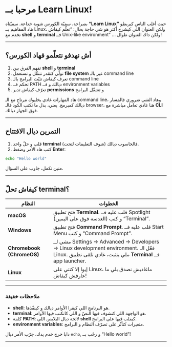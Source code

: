# مرحبا بــ Learn Linux!

بصراحة، سميّة الكورس شوية خداعة. سميّناه **“Learn Linux”** حيت أغلب الناس كيربطو هاد المفاهيم بــ Linux، ولكن العنوان اللي كيشرح أكثر هو شي حاجة بحال: “تعلّم كيفاش تخدم مع **shell** و **terminal** فــ Unix-like environment” … ولكن داك العنوان طوال!

---

## أش نهدفو نتعلّمو فهاد الكورس؟

1. تفهم الفرق بين **shell** و **terminal**
2. تولّي كتقدر تتنقّل و تستعمل **file system** غير بالـ command line
3. تعرف كيفاش تثبّت البرامج بالـ command line
4. تحكم فــ PATH ديالك و فــ environment variables
5. تعرّف كيفاش تدير **permissions** و تشغّل البرامج

هاد المهارات غادي يخليوك مرتاح مع الـ command line، وهاد الشي ضروري فالمسار ديالك كمبرمج. يعني، بدل ما تكتب الكود فالـ browser، هنا غادي تعامل مباشرة مع **CLI** فوق الجهاز ديالك.

---

## التمرين ديال الافتتاح

1. قلب و حلّ واحد **terminal** فالحاسوب ديالك (شوف التعليمات لتحت).
2. كتب هاد الأمر وضغط **Enter**:

```bash
echo "Hello world"
```

منين تكمل، جاوب على السؤال.

---

## كيفاش تحلّ **terminal**؟

| النظام                    | الخطوات                                                                                                                                             |
| ------------------------- | --------------------------------------------------------------------------------------------------------------------------------------------------- |
| **macOS**                 | فتح تطبيق **Terminal**. قلب عليه فــ Spotlight (العدسة فوق على اليمين) و كتب “Terminal”.                                                            |
| **Windows**               | فتح تطبيق **Command Prompt**. قلب عليه فــ Start Menu و كتب “Command Prompt”.                                                                       |
| **Chromebook (ChromeOS)** | مشي لــ Settings → Advanced → Developers → Linux development environment، فعّل الـ Linux. ملي يتثبت، غادي تلقى تطبيق **Terminal** فــ app launcher. |
| **Linux**                 | إيوا إلا كنتي على Linux، ماغاديش نصدق بلي ما عارفش كيفاش!                                                                                         |

---

### ملاحظات خفيفة

* **shell**: هو البرنامج اللي كيقرا الأوامر ديالك و كينفّذها.
* **terminal**: هو الواجهة اللي كتشوف فيها النصّ و اللي كاتكتب فيها الأوامر.
* كلمة **PATH**: لائحة ديال البلايص اللي **shell** كيقلب فيها على البرامج.
* **environment variables**: متغيرات كتأثّر على تصرّف النظام و البرامج.

دابا خرج خدم يدك، جرّب الأمر ديال `echo`, و رحّب بــ “Hello world”! 

---